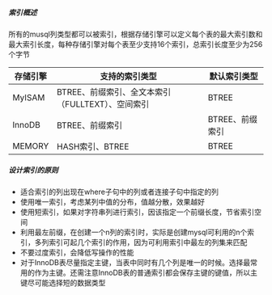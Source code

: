 ##### 索引概述
所有的musql列类型都可以被索引，根据存储引擎可以定义每个表的最大索引数和最大索引长度，每种存储引擎对每个表至少支持16个索引，总索引长度至少为256个字节


存储引擎 | 支持的索引类型 | 默认索引类型
---|---|---
MyISAM | BTREE、前缀索引、全文本索引（FULLTEXT）、空间索引 | BTREE
InnoDB | BTREE、前缀索引 | BTREE、前缀索引
MEMORY | HASH索引、BTREE | BTREE

##### 设计索引的原则
- 适合索引的列出现在where子句中的列或者连接子句中指定的列
- 使用唯一索引，考虑某列中值的分布，值越分散，效果越好
- 使用短索引，如果对字符串列进行索引，因该指定一个前缀长度，节省索引空间
- 利用最左前缀，在创建一个n列的索引时，实际是创建mysql可利用的n个索引，多列索引可起几个索引的作用，因为可利用索引中最左的列集来匹配
- 不要过度索引，会降低写操作的性能
- 对于InnoDB表尽量指定主键，当表中同时有几个列是唯一的时候。选择最常用的作为主键。还需注意InnoDB表的普通索引都会保存主键的键值，所以主键尽可能选择短的数据类型

